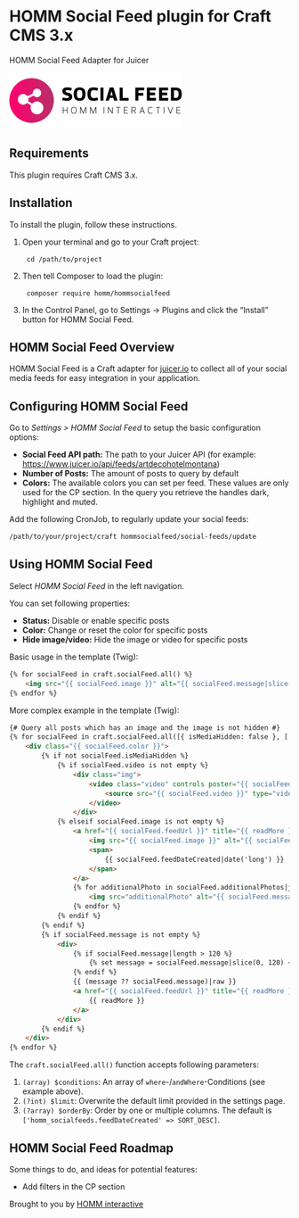 # HOMM Social Feed plugin for Craft CMS 3.x

HOMM Social Feed Adapter for Juicer

![Screenshot](resources/img/plugin-logo-v2.svg)

## Requirements

This plugin requires Craft CMS 3.x.

## Installation

To install the plugin, follow these instructions.

1. Open your terminal and go to your Craft project:

        cd /path/to/project

2. Then tell Composer to load the plugin:

        composer require homm/hommsocialfeed

3. In the Control Panel, go to Settings → Plugins and click the “Install” button for HOMM Social Feed.

## HOMM Social Feed Overview

HOMM Social Feed is a Craft adapter for [juicer.io](https://www.juicer.io) to collect all of your social media feeds
for easy integration in your application.

## Configuring HOMM Social Feed

Go to _Settings > HOMM Social Feed_ to setup the basic configuration options:

- **Social Feed API path:** The path to your Juicer API (for example: https://www.juicer.io/api/feeds/artdecohotelmontana)
- **Number of Posts:** The amount of posts to query by default
- **Colors:** The available colors you can set per feed. These values are only used for the CP section. In the query you
  retrieve the handles dark, highlight and muted.

Add the following CronJob, to regularly update your social feeds:

```bash
/path/to/your/project/craft hommsocialfeed/social-feeds/update
```

## Using HOMM Social Feed

Select _HOMM Social Feed_ in the left navigation.

You can set following properties:

- **Status:** Disable or enable specific posts
- **Color:** Change or reset the color for specific posts
- **Hide image/video:** Hide the image or video for specific posts

Basic usage in the template (Twig):

```html
{% for socialFeed in craft.socialFeed.all() %}
    <img src="{{ socialFeed.image }}" alt="{{ socialFeed.message|slice(0, 10) }}" loading="lazy">
{% endfor %}
```

More complex example in the template (Twig):

```html
{# Query all posts which has an image and the image is not hidden #}
{% for socialFeed in craft.socialFeed.all([{ isMediaHidden: false }, ['not', { image: null }]]) %}
    <div class="{{ socialFeed.color }}">
        {% if not socialFeed.isMediaHidden %}
            {% if socialFeed.video is not empty %}
                <div class="img">
                    <video class="video" controls poster="{{ socialFeed.image }}">
                        <source src="{{ socialFeed.video }}" type="video/mp4">
                    </video>
                </div>
            {% elseif socialFeed.image is not empty %}
                <a href="{{ socialFeed.feedUrl }}" title="{{ readMore }}" target="_blank">
                    <img src="{{ socialFeed.image }}" alt="{{ socialFeed.message|slice(0, 10) }}" loading="lazy">
                    <span>                             
                        {{ socialFeed.feedDateCreated|date('long') }}
                    </span>
                </a>
                {% for additionalPhoto in socialFeed.additionalPhotos|json_decode %}
                    <img src="additionalPhoto" alt="{{ socialFeed.message|slice(0, 10) }}" loading="lazy" style="display: none;">
                {% endfor %}
            {% endif %}
        {% endif %}
        {% if socialFeed.message is not empty %}
            <div>
                {% if socialFeed.message|length > 120 %}
                    {% set message = socialFeed.message|slice(0, 120) ~ '...</p>' %}
                {% endif %}
                {{ (message ?? socialFeed.message)|raw }}
                <a href="{{ socialFeed.feedUrl }}" title="{{ readMore }}" target="_blank">
                    {{ readMore }}
                </a>
            </div>
        {% endif %}
    </div>
{% endfor %}
```

The `craft.socialFeed.all()` function accepts following parameters:

1. `(array) $conditions`: An array of `where`-/`andWhere`-Conditions (see example above).
1. `(?int) $limit`: Overwrite the default limit provided in the settings page.
1. `(?array) $orderBy`: Order by one or multiple columns. The default is `['homm_socialfeeds.feedDateCreated' => SORT_DESC]`.

## HOMM Social Feed Roadmap

Some things to do, and ideas for potential features:

* Add filters in the CP section

Brought to you by [HOMM interactive](https://github.com/HOMMinteractive)
